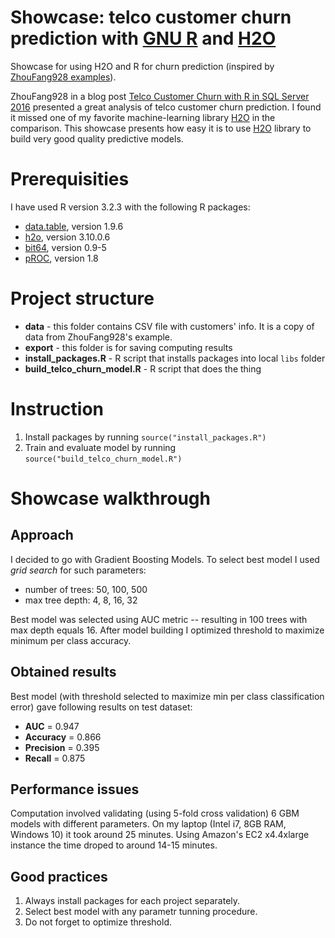 # Showcase: telco customer churn prediction with [GNU R](https://www.r-project.org/) and [H2O](http://h2o.ai/)

Showcase for using H2O and R for churn prediction (inspired by [ZhouFang928 examples](https://github.com/ZhouFang928/sql-server-samples/tree/master/samples/features/r-services/Telco%20Customer%20Churn%20v1)).

ZhouFang928 in a blog post [Telco Customer Churn with R in SQL Server 2016](http://blog.revolutionanalytics.com/2016/08/telco-customer-churn-with-r-in-sql-server-2016.html) presented a great analysis of telco customer churn prediction. I found it missed one of my favorite machine-learning library [H2O](http://h2o.ai) in the comparison. This showcase presents how easy it is to use [H2O](http://h2o.ai) library to build very good quality predictive models.

# Prerequisities

I have used R version 3.2.3 with the following R packages:

* [data.table](https://cran.r-project.org/web/packages/data.table/index.html), version 1.9.6
* [h2o](http://www.h2o.ai/download/h2o/r), version 3.10.0.6
* [bit64](https://cran.r-project.org/web/packages/bit64/index.html), version 0.9-5
* [pROC](https://cran.r-project.org/web/packages/pROC/index.html), version 1.8

# Project structure

* **data** - this folder contains CSV file with customers' info. It is a copy of data from ZhouFang928's example.
* **export** - this folder is for saving computing results
* **install_packages.R** - R script that installs packages into local `libs` folder
* **build_telco_churn_model.R** - R script that does the thing

# Instruction

1. Install packages by running `source("install_packages.R")`
2. Train and evaluate model by running `source("build_telco_churn_model.R")`

# Showcase walkthrough

## Approach

I decided to go with Gradient Boosting Models. To select best model I used *grid search* for such parameters:

* number of trees: 50, 100, 500
* max tree depth: 4, 8, 16, 32 

Best model was selected using AUC metric -- resulting in 100 trees with max depth equals 16.
After model building I optimized threshold to maximize minimum per class accuracy. 

## Obtained results

Best model (with threshold selected to maximize min per class classification error) gave following results on  test dataset:

* **AUC** = 0.947
* **Accuracy** = 0.866
* **Precision** = 0.395
* **Recall** = 0.875

## Performance issues

Computation involved validating (using 5-fold cross validation) 6 GBM models with different parameters.
On my laptop (Intel i7,  8GB RAM, Windows 10) it took around 25 minutes. Using Amazon's EC2 x4.4xlarge instance the time droped to around 14-15 minutes.

## Good practices 

1. Always install packages for each project separately.
2. Select best model with any parametr tunning procedure.
3. Do not forget to optimize threshold.
